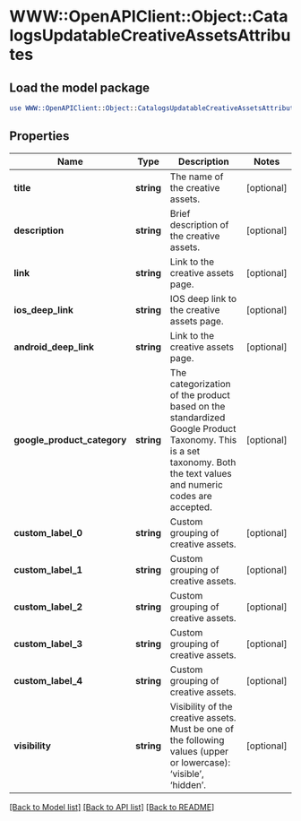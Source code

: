 # WWW::OpenAPIClient::Object::CatalogsUpdatableCreativeAssetsAttributes

## Load the model package
```perl
use WWW::OpenAPIClient::Object::CatalogsUpdatableCreativeAssetsAttributes;
```

## Properties
Name | Type | Description | Notes
------------ | ------------- | ------------- | -------------
**title** | **string** | The name of the creative assets. | [optional] 
**description** | **string** | Brief description of the creative assets. | [optional] 
**link** | **string** | Link to the creative assets page. | [optional] 
**ios_deep_link** | **string** | IOS deep link to the creative assets page. | [optional] 
**android_deep_link** | **string** | Link to the creative assets page. | [optional] 
**google_product_category** | **string** | The categorization of the product based on the standardized Google Product Taxonomy. This is a set taxonomy. Both the text values and numeric codes are accepted. | [optional] 
**custom_label_0** | **string** | Custom grouping of creative assets. | [optional] 
**custom_label_1** | **string** | Custom grouping of creative assets. | [optional] 
**custom_label_2** | **string** | Custom grouping of creative assets. | [optional] 
**custom_label_3** | **string** | Custom grouping of creative assets. | [optional] 
**custom_label_4** | **string** | Custom grouping of creative assets. | [optional] 
**visibility** | **string** | Visibility of the creative assets. Must be one of the following values (upper or lowercase): ‘visible’, ‘hidden’. | [optional] 

[[Back to Model list]](../README.md#documentation-for-models) [[Back to API list]](../README.md#documentation-for-api-endpoints) [[Back to README]](../README.md)


